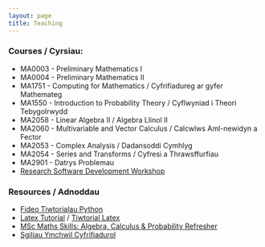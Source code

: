 ```yaml
---
layout: page
title: Teaching
---
```


### Courses / Cyrsiau:

  + MA0003 - Preliminary Mathematics I
  + MA0004 - Preliminary Mathematics II
  + MA1751 - Computing for Mathematics / Cyfrifiadureg ar gyfer Mathemateg
  + MA1550 - Introduction to Probability Theory / Cyflwyniad i Theori Tebygolrwydd
  + MA2058 - Linear Algebra II / Algebra Llinol II
  + MA2060 - Multivariable and Vector Calculus / Calcwlws Aml-newidyn a Fector
  + MA2053 - Complex Analysis / Dadansoddi Cymhlyg
  + MA2054 - Series and Transforms / Cyfresi a Thrawsffurfiau
  + MA2901 - Datrys Problemau
  + [Research Software Development Workshop](https://vknight.org/rsd/)


### Resources / Adnoddau

  + [Fideo Tiwtorialau Python](/teaching/tiwtorialau-python/)
  + [Latex Tutorial](/teaching/latex-refresher/) / [Tiwtorial Latex](/teaching/latex-refresher/cy/)
  + [MSc Maths Skills: Algebra, Calculus & Probability Refresher](/MSc_week_0/maths_skills.pdf)
  + [Sgiliau Ymchwil Cyfrifiadurol](https://sgiliauymchwilcyfrifiadurol.github.io/)
